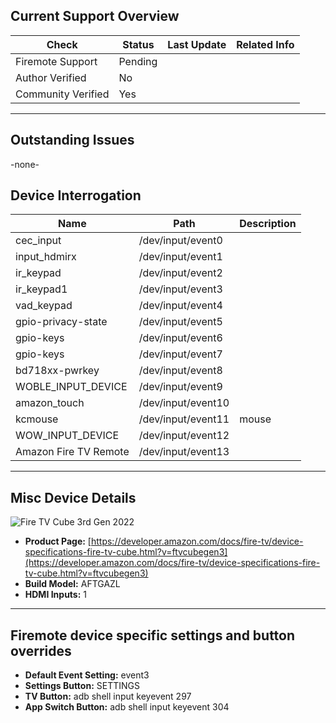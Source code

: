 ## Current Support Overview
| Check              | Status        | Last Update                                                                    | Related Info |
| ------------------ |  -----------  | -----------------------------------------------------------------------------  | ------------ |
| Firemote Support   | Pending       |                                                                                |              |
| Author Verified    | No            |                                                                                |              |
| Community Verified | Yes           |                                                                                |              |

***

## Outstanding Issues
-none-


## Device Interrogation
| Name                       | Path               | Description                 |
| -------------------------- | ------------------ | --------------------------- |
| cec_input                  | /dev/input/event0  |                             |
| input_hdmirx               | /dev/input/event1  |                             |
| ir_keypad                  | /dev/input/event2  |                             |
| ir_keypad1                 | /dev/input/event3  |                             |
| vad_keypad                 | /dev/input/event4  |                             |
| gpio-privacy-state         | /dev/input/event5  |                             |
| gpio-keys                  | /dev/input/event6  |                             |
| gpio-keys                  | /dev/input/event7  |                             |
| bd718xx-pwrkey             | /dev/input/event8  |                             |
| WOBLE_INPUT_DEVICE         | /dev/input/event9  |                             |
| amazon_touch               | /dev/input/event10 |                             |
| kcmouse                    | /dev/input/event11 | mouse                       |
| WOW_INPUT_DEVICE           | /dev/input/event12 |                             |
| Amazon Fire TV Remote      | /dev/input/event13 |                             |

***

## Misc Device Details
![Fire TV Cube 3rd Gen 2022](https://m.media-amazon.com/images/G/01/mobile-apps/dex/firetv/cube3.png)
 * **Product Page:** [https://developer.amazon.com/docs/fire-tv/device-specifications-fire-tv-cube.html?v=ftvcubegen3](https://developer.amazon.com/docs/fire-tv/device-specifications-fire-tv-cube.html?v=ftvcubegen3)
 * **Build Model:** AFTGAZL
 * **HDMI Inputs:** 1

***

## Firemote device specific settings and button overrides
 * **Default Event Setting:** event3
 * **Settings Button:** SETTINGS
 * **TV Button:** adb shell input keyevent 297
 * **App Switch Button:** adb shell input keyevent 304
